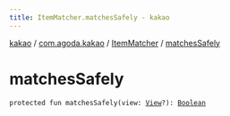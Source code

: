 ```yaml
---
title: ItemMatcher.matchesSafely - kakao
---
```


[kakao](../../index.html) / [com.agoda.kakao](../index.html) / [ItemMatcher](index.html) / [matchesSafely](.)

# matchesSafely

`protected fun matchesSafely(view: `[`View`](https://developer.android.com/reference/android/view/View.html)`?): `[`Boolean`](https://kotlinlang.org/api/latest/jvm/stdlib/kotlin/-boolean/index.html)